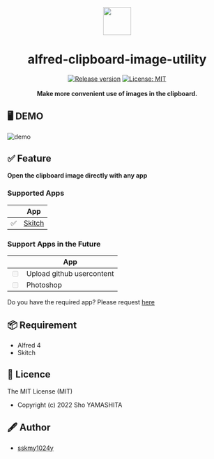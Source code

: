 <div align="center">
  <img src="https://user-images.githubusercontent.com/16918590/150530031-6aaca9b1-661e-41f4-9c17-036beab9134f.png" width="64px" />
  <h1>alfred-clipboard-image-utility</h1>
</div>

<div align="center">
<a href="https://github.com/sskmy1024y/alfred-clipboard-image-utility/releases/latest"><img src="https://img.shields.io/github/release/sskmy1024y/alfred-clipboard-image-utility.svg" alt="Release version"></a>
<a href="https://github.com/sskmy1024y/alfred-clipboard-image-utility/blob/master/LICENSE"><img src="https://img.shields.io/badge/license-MIT-green.svg" alt="License: MIT"></a>
</div>

<br/>

<div align="center">
  <strong>Make more convenient use of images in the clipboard.</strong>
</div>

## 🖥 DEMO

![demo](https://user-images.githubusercontent.com/16918590/150550216-8b045b08-04fd-42d0-a574-c9310557c6ce.gif)

## ✅ Feature

**Open the clipboard image directly with any app**

### Supported Apps

|     | App                                                    |
| --- | ------------------------------------------------------ |
| ✅   | [Skitch](https://evernote.com/intl/jp/products/skitch) |

### Support Apps in the Future

|                                  | App                       |
| -------------------------------- | ------------------------- |
| <input type="checkbox" disabled> | Upload github usercontent |
| <input type="checkbox" disabled> | Photoshop                 |

Do you have the required app? Please request [here](https://github.com/sskmy1024y/alfred-clipboard-image-utility/issues/new?labels=request)

## 📦 Requirement

*   Alfred 4
*   Skitch

## 🎫 Licence

The MIT License (MIT)

*   Copyright (c) 2022 Sho YAMASHITA

## 🖋 Author

*   [sskmy1024y](https://github.com/sskmy1024y)
